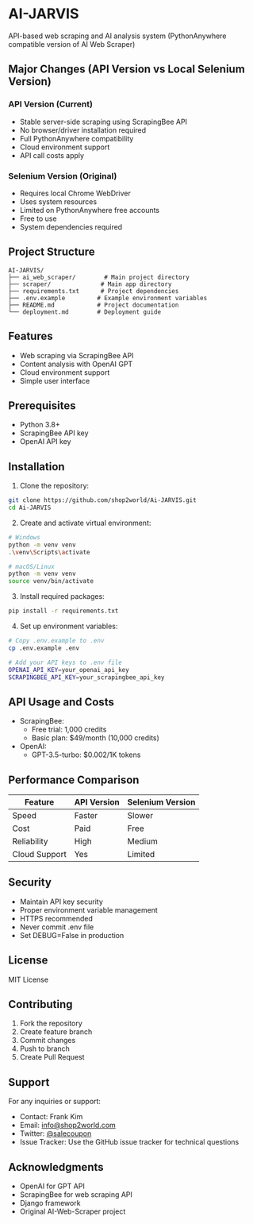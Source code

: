 # AI-JARVIS

API-based web scraping and AI analysis system (PythonAnywhere compatible version of AI Web Scraper)

## Major Changes (API Version vs Local Selenium Version)

### API Version (Current)
- Stable server-side scraping using ScrapingBee API
- No browser/driver installation required
- Full PythonAnywhere compatibility
- Cloud environment support
- API call costs apply

### Selenium Version (Original)
- Requires local Chrome WebDriver
- Uses system resources
- Limited on PythonAnywhere free accounts
- Free to use
- System dependencies required

## Project Structure
```
AI-JARVIS/
├── ai_web_scraper/        # Main project directory
├── scraper/              # Main app directory
├── requirements.txt      # Project dependencies
├── .env.example         # Example environment variables
├── README.md            # Project documentation
└── deployment.md        # Deployment guide
```

## Features
- Web scraping via ScrapingBee API
- Content analysis with OpenAI GPT
- Cloud environment support
- Simple user interface

## Prerequisites
- Python 3.8+
- ScrapingBee API key
- OpenAI API key

## Installation

1. Clone the repository:
```bash
git clone https://github.com/shop2world/Ai-JARVIS.git
cd Ai-JARVIS
```

2. Create and activate virtual environment:
```bash
# Windows
python -m venv venv
.\venv\Scripts\activate

# macOS/Linux
python -m venv venv
source venv/bin/activate
```

3. Install required packages:
```bash
pip install -r requirements.txt
```

4. Set up environment variables:
```bash
# Copy .env.example to .env
cp .env.example .env

# Add your API keys to .env file
OPENAI_API_KEY=your_openai_api_key
SCRAPINGBEE_API_KEY=your_scrapingbee_api_key
```

## API Usage and Costs
- ScrapingBee: 
  - Free trial: 1,000 credits
  - Basic plan: $49/month (10,000 credits)
- OpenAI:
  - GPT-3.5-turbo: $0.002/1K tokens

## Performance Comparison
| Feature | API Version | Selenium Version |
|---------|-------------|------------------|
| Speed | Faster | Slower |
| Cost | Paid | Free |
| Reliability | High | Medium |
| Cloud Support | Yes | Limited |

## Security
- Maintain API key security
- Proper environment variable management
- HTTPS recommended
- Never commit .env file
- Set DEBUG=False in production

## License
MIT License

## Contributing
1. Fork the repository
2. Create feature branch
3. Commit changes
4. Push to branch
5. Create Pull Request

## Support
For any inquiries or support:
- Contact: Frank Kim
- Email: info@shop2world.com
- Twitter: [@salecoupon](https://x.com/salecoupon)
- Issue Tracker: Use the GitHub issue tracker for technical questions

## Acknowledgments
- OpenAI for GPT API
- ScrapingBee for web scraping API
- Django framework
- Original AI-Web-Scraper project
```



